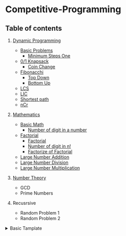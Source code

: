 # Competitive-Programming
## Table of contents
1.  [Dynamic Programming](https://github.com/teddy-teem/Competitive-Programming/blob/master/DP/DPReadMe.md)
      * [Basic Problems](https://github.com/teddy-teem/Competitive-Programming/blob/master/DP/DPReadMe.md#basic-problems)
          - [Minimum Steps One](https://github.com/teddy-teem/Competitive-Programming/blob/master/DP/DPReadMe.md#minimum-steps-to-one)
      * [0/1 Knapsack](https://github.com/teddy-teem/Competitive-Programming/blob/master/DP/DPReadMe.md#01-knapsack)
          - [Coin Change](https://github.com/teddy-teem/Competitive-Programming/blob/master/DP/DPReadMe.md#coin-change)
      * [Fibonacchi](https://github.com/teddy-teem/Competitive-Programming/blob/master/DP/DPReadMe.md#fibonacchi)
          - [Top Down](https://github.com/teddy-teem/Competitive-Programming/blob/master/DP/DPReadMe.md#top-down)
          - [Bottom Up](https://github.com/teddy-teem/Competitive-Programming/blob/master/DP/DPReadMe.md#bottom-up)
      * [LCS](https://github.com/teddy-teem/Competitive-Programming/blob/master/DP/DPReadMe.md#lcs-longest-common-subsequence)
      * [LIC](https://github.com/teddy-teem/Competitive-Programming/blob/master/DP/DPReadMe.md#lis-longest-increasing-subsequence)
      * [Shortest path](https://github.com/teddy-teem/Competitive-Programming/blob/master/DP/DPReadMe.md#shortest-path-in-dag)
      * [nCr](https://github.com/teddy-teem/Competitive-Programming/blob/master/DP/DPReadMe.md#ncr)
2. [Mathematics](https://github.com/teddy-teem/Competitive-Programming/blob/master/Mathmetics/Math.md)
     - [Basic Math](https://github.com/teddy-teem/Competitive-Programming/blob/master/Mathmetics/Math.md#basic)
          + [Number of digit in a number](https://github.com/teddy-teem/Competitive-Programming/blob/master/Mathmetics/Math.md#number-of-digit-in-a-number)
     - [Factorial](https://github.com/teddy-teem/Competitive-Programming/blob/master/Mathmetics/Math.md#factorial)
          + [Factorial](https://github.com/teddy-teem/Competitive-Programming/blob/master/Mathmetics/Math.md#factorial-1)
          + [Number of digit in n!](https://github.com/teddy-teem/Competitive-Programming/blob/master/Mathmetics/Math.md#number-of-digit-in-n-number)
          + [Factorize of Factorial](https://github.com/teddy-teem/Competitive-Programming/blob/master/Mathmetics/Math.md#factorize-of-factorial)
     - [Large Number Addition](https://github.com/teddy-teem/Competitive-Programming/blob/master/Mathmetics/Math.md#large-number-addition)
     - [Large Number Division](https://github.com/teddy-teem/Competitive-Programming/blob/master/Mathmetics/Math.md#large-number-division)
     - [Large Number Multiplication](https://github.com/teddy-teem/Competitive-Programming/blob/master/Mathmetics/Math.md#large-number-multiplication)
     
3. [Number Theory](https://github.com/teddy-teem/Competitive-Programming/blob/master/NumberTheory/NumberTheory.md)
     - GCD
     - Prime Numbers
4. Recusrsive
     - Random Problem 1
     - Random Problem 2
     
<details><summary>Basic Tamplate</summary>
<p>

#### We can hide anything, even code!

```c++
#include<bits/stdc++.h>
#define F_READ   freopen("input.txt", "r", stdin);
#define F_WRITE   freopen("output.txt", "w", stdout);
#define IOS   ios_base::sync_with_stdio(false); cin.tie(NULL)
#define PB   push_back
#define F   first
#define S   second
#define REP(i,a,b)   for(int i=a; i<=b; i++)
#define I_REP(i,a,b)   for(int i=a; i>=b; i--)
#define ISEVEN(a) (a&1?0:1)
#define BIT_NO_OF_1(a) (__builtin_popcount(a))
#define BIT_NO_OF_LEADING_0(a) (__builtin_clz(a))
#define BIT_NO_OF_TRAILING_0(a) (__builtin_ctz(a))
#define STRING_TO_INT(v,s) for(int i=0; i<s.size(); i++) v.PB(s[i]-'0');
#define INT_TO_STRING(a,x) for(int i=0; i<x.size(); i++) a+=x[i]+'0';

using namespace std; 

typedef long long ll;
typedef unsigned long long ull;
typedef vector<int> vi;
typedef vector<string> vs;
typedef pair<int,int> pii;
typedef pair<int,string> pis;
typedef pair<string,string> pss;
typedef pair<string,int> psi;
typedef map<int,int> mii;

int main() {
  IOS;
  cout<<"Hello World";
  return 0;
}
```

</p>
</details>
